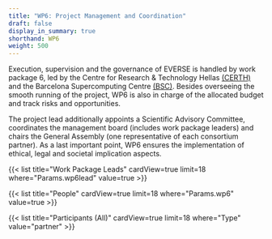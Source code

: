 ```yaml
---
title: "WP6: Project Management and Coordination"
draft: false
display_in_summary: true
shorthand: WP6
weight: 500
---
```


Execution, supervision and the governance of EVERSE is handled by work package 6, led by the Centre for Research & Technology Hellas [(CERTH)](https://www.certh.gr/root.en.aspx) and the Barcelona Supercomputing Centre [(BSC)](https://www.bsc.es). Besides overseeing the smooth running of the project, WP6 is also in charge of the allocated budget and track risks and opportunities.

The project lead additionally appoints a Scientific Advisory Committee, coordinates the management board (includes work package leaders) and chairs the General Assembly (one representative of each consortium partner). As a last important point, WP6 ensures the implementation of ethical, legal and societal implication aspects.

{{< list title="Work Package Leads" cardView=true limit=18 where="Params.wp6lead" value=true  >}}

{{< list title="People" cardView=true limit=18 where="Params.wp6" value=true  >}}

{{< list title="Participants (All)" cardView=true limit=18 where="Type" value="partner"  >}}
